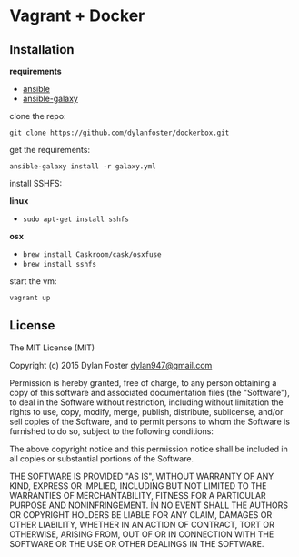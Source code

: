 # Vagrant + Docker

## Installation

**requirements**

 - [ansible](http://docs.ansible.com/ansible/index.html)
 - [ansible-galaxy](https://galaxy.ansible.com/)

clone the repo:

`git clone https://github.com/dylanfoster/dockerbox.git`

get the requirements:

`ansible-galaxy install -r galaxy.yml`

install SSHFS:

**linux**
  - `sudo apt-get install sshfs`

**osx**

  - `brew install Caskroom/cask/osxfuse`
  - `brew install sshfs`

start the vm:

`vagrant up`

## License

The MIT License (MIT)

Copyright (c) 2015 Dylan Foster <dylan947@gmail.com>

Permission is hereby granted, free of charge, to any person obtaining a copy
of this software and associated documentation files (the "Software"), to deal
in the Software without restriction, including without limitation the rights
to use, copy, modify, merge, publish, distribute, sublicense, and/or sell
copies of the Software, and to permit persons to whom the Software is
furnished to do so, subject to the following conditions:

The above copyright notice and this permission notice shall be included in
all copies or substantial portions of the Software.

THE SOFTWARE IS PROVIDED "AS IS", WITHOUT WARRANTY OF ANY KIND, EXPRESS OR
IMPLIED, INCLUDING BUT NOT LIMITED TO THE WARRANTIES OF MERCHANTABILITY,
FITNESS FOR A PARTICULAR PURPOSE AND NONINFRINGEMENT. IN NO EVENT SHALL THE
AUTHORS OR COPYRIGHT HOLDERS BE LIABLE FOR ANY CLAIM, DAMAGES OR OTHER
LIABILITY, WHETHER IN AN ACTION OF CONTRACT, TORT OR OTHERWISE, ARISING FROM,
OUT OF OR IN CONNECTION WITH THE SOFTWARE OR THE USE OR OTHER DEALINGS IN
THE SOFTWARE.
